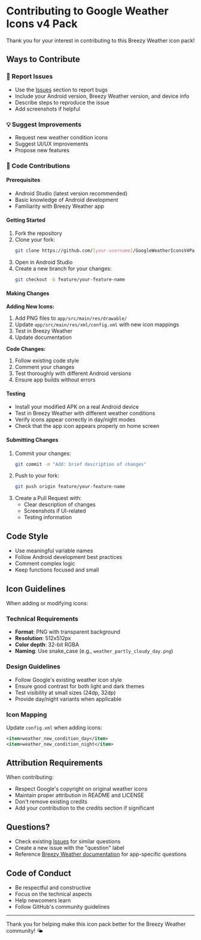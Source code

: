 # Contributing to Google Weather Icons v4 Pack

Thank you for your interest in contributing to this Breezy Weather icon pack!

## Ways to Contribute

### 🐛 Report Issues
- Use the [Issues](../../issues) section to report bugs
- Include your Android version, Breezy Weather version, and device info
- Describe steps to reproduce the issue
- Add screenshots if helpful

### 💡 Suggest Improvements
- Request new weather condition icons
- Suggest UI/UX improvements
- Propose new features

### 🔧 Code Contributions

#### Prerequisites
- Android Studio (latest version recommended)
- Basic knowledge of Android development
- Familiarity with Breezy Weather app

#### Getting Started
1. Fork the repository
2. Clone your fork:
   ```bash
   git clone https://github.com/[your-username]/GoogleWeatherIconsV4Pack.git
   ```
3. Open in Android Studio
4. Create a new branch for your changes:
   ```bash
   git checkout -b feature/your-feature-name
   ```

#### Making Changes

**Adding New Icons:**
1. Add PNG files to `app/src/main/res/drawable/`
2. Update `app/src/main/res/xml/config.xml` with new icon mappings
3. Test in Breezy Weather
4. Update documentation

**Code Changes:**
1. Follow existing code style
2. Comment your changes
3. Test thoroughly with different Android versions
4. Ensure app builds without errors

#### Testing
- Install your modified APK on a real Android device
- Test in Breezy Weather with different weather conditions
- Verify icons appear correctly in day/night modes
- Check that the app icon appears properly on home screen

#### Submitting Changes
1. Commit your changes:
   ```bash
   git commit -m "Add: brief description of changes"
   ```
2. Push to your fork:
   ```bash
   git push origin feature/your-feature-name
   ```
3. Create a Pull Request with:
    - Clear description of changes
    - Screenshots if UI-related
    - Testing information

## Code Style

- Use meaningful variable names
- Follow Android development best practices
- Comment complex logic
- Keep functions focused and small

## Icon Guidelines

When adding or modifying icons:

### Technical Requirements
- **Format**: PNG with transparent background
- **Resolution**: 512x512px
- **Color depth**: 32-bit RGBA
- **Naming**: Use snake_case (e.g., `weather_partly_cloudy_day.png`)

### Design Guidelines
- Follow Google's existing weather icon style
- Ensure good contrast for both light and dark themes
- Test visibility at small sizes (24dp, 32dp)
- Provide day/night variants when applicable

### Icon Mapping
Update `config.xml` when adding icons:
```xml
<item>weather_new_condition_day</item>
<item>weather_new_condition_night</item>
```

## Attribution Requirements

When contributing:
- Respect Google's copyright on original weather icons
- Maintain proper attribution in README and LICENSE
- Don't remove existing credits
- Add your contribution to the credits section if significant

## Questions?

- Check existing [Issues](../../issues) for similar questions
- Create a new issue with the "question" label
- Reference [Breezy Weather documentation](https://github.com/breezy-weather/breezy-weather) for app-specific questions

## Code of Conduct

- Be respectful and constructive
- Focus on the technical aspects
- Help newcomers learn
- Follow GitHub's community guidelines

---

Thank you for helping make this icon pack better for the Breezy Weather community! 🌤️